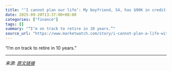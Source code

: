 ```yaml
---
title: "‘I cannot plan our life’: My boyfriend, 54, has $90K in credit-card debt. How can we buy a house together now?"
date: 2025-09-20T13:37:00+08:00
categories: ["finance"]
tags: []
summary: "“I’m on track to retire in 10 years.”"
source_url: "https://www.marketwatch.com/story/i-cannot-plan-a-life-with-all-the-uncertainties-my-boyfriend-54-has-90-000-in-credit-card-debt-is-this-a-dealbreaker-84222dd9?mod=mw_rss_topstories"
---
```


“I’m on track to retire in 10 years.”

---

*来源: [原文链接](https://www.marketwatch.com/story/i-cannot-plan-a-life-with-all-the-uncertainties-my-boyfriend-54-has-90-000-in-credit-card-debt-is-this-a-dealbreaker-84222dd9?mod=mw_rss_topstories)*
